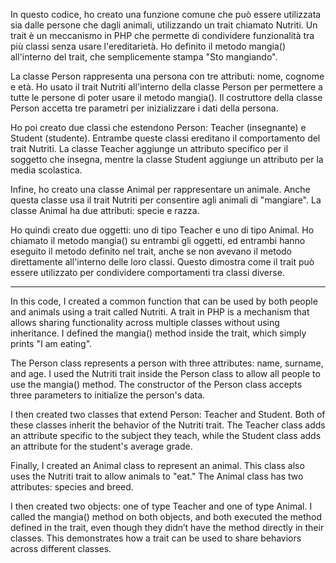 In questo codice, ho creato una funzione comune che può essere utilizzata sia dalle persone che dagli animali, utilizzando un trait chiamato Nutriti. Un trait è un meccanismo in PHP che permette di condividere funzionalità tra più classi senza usare l'ereditarietà. Ho definito il metodo mangia() all'interno del trait, che semplicemente stampa "Sto mangiando".

La classe Person rappresenta una persona con tre attributi: nome, cognome e età. Ho usato il trait Nutriti all'interno della classe Person per permettere a tutte le persone di poter usare il metodo mangia(). Il costruttore della classe Person accetta tre parametri per inizializzare i dati della persona.

Ho poi creato due classi che estendono Person: Teacher (insegnante) e Student (studente). Entrambe queste classi ereditano il comportamento del trait Nutriti. La classe Teacher aggiunge un attributo specifico per il soggetto che insegna, mentre la classe Student aggiunge un attributo per la media scolastica.

Infine, ho creato una classe Animal per rappresentare un animale. Anche questa classe usa il trait Nutriti per consentire agli animali di "mangiare". La classe Animal ha due attributi: specie e razza.

Ho quindi creato due oggetti: uno di tipo Teacher e uno di tipo Animal. Ho chiamato il metodo mangia() su entrambi gli oggetti, ed entrambi hanno eseguito il metodo definito nel trait, anche se non avevano il metodo direttamente all'interno delle loro classi. Questo dimostra come il trait può essere utilizzato per condividere comportamenti tra classi diverse.

------------------------------------------------------------------------------------------------------------------------------------------------------------------------------------------

In this code, I created a common function that can be used by both people and animals using a trait called Nutriti. A trait in PHP is a mechanism that allows sharing functionality across multiple classes without using inheritance. I defined the mangia() method inside the trait, which simply prints "I am eating".

The Person class represents a person with three attributes: name, surname, and age. I used the Nutriti trait inside the Person class to allow all people to use the mangia() method. The constructor of the Person class accepts three parameters to initialize the person's data.

I then created two classes that extend Person: Teacher and Student. Both of these classes inherit the behavior of the Nutriti trait. The Teacher class adds an attribute specific to the subject they teach, while the Student class adds an attribute for the student's average grade.

Finally, I created an Animal class to represent an animal. This class also uses the Nutriti trait to allow animals to "eat." The Animal class has two attributes: species and breed.

I then created two objects: one of type Teacher and one of type Animal. I called the mangia() method on both objects, and both executed the method defined in the trait, even though they didn’t have the method directly in their classes. This demonstrates how a trait can be used to share behaviors across different classes.

